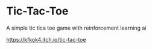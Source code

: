 # Tic-Tac-Toe
 A simple tic tica toe game with reinforcement learning ai 

https://kfkok4.itch.io/tic-tac-toe
